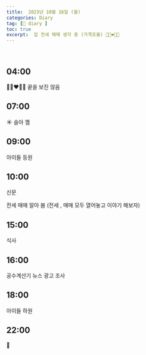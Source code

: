 ```yaml
---
title:  2023년 10월 16일 (월)
categories: Diary
tag: [📒 diary ]
toc: true
excerpt:  집 전세 매매 생각 중 (가격조율) 👩🏻‍❤️‍👨🏻
---
```

​
## 04:00

👩🏻‍❤️‍👨🏻 끝을 보진 않음

## 07:00

☀️ 슬아 깸

## 09:00

아이들 등원

## 10:00

신문

전세 매매 알아 봄 (전세 , 매매 모두 열어놓고 이야기 해보자)

## 15:00

식사

## 16:00

공수계산기 뉴스 광고 조사

## 18:00

아이들 하원

## 22:00

🌙

<br><br><br>